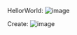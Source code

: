 HellorWorld:
![image](https://github.com/user-attachments/assets/0e538367-147e-4dc6-98c8-40eec1034711)

Create:
![image](https://github.com/user-attachments/assets/51013f17-b12b-4ed6-ac71-fa908ca01056)
